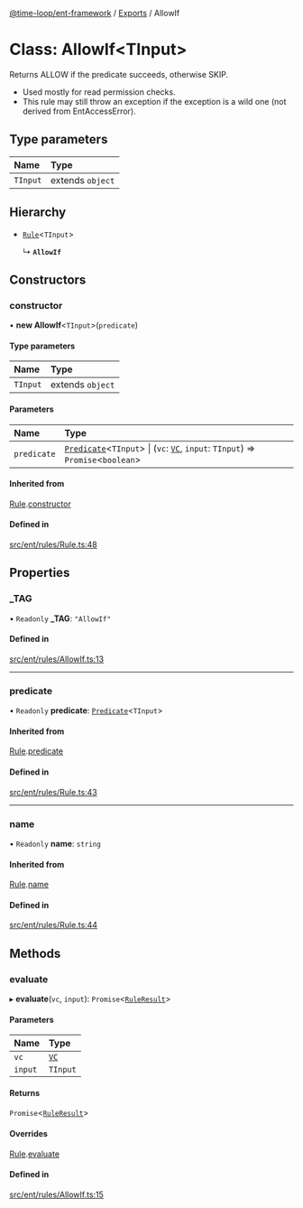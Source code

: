 [@time-loop/ent-framework](../README.md) / [Exports](../modules.md) / AllowIf

# Class: AllowIf<TInput\>

Returns ALLOW if the predicate succeeds, otherwise SKIP.
- Used mostly for read permission checks.
- This rule may still throw an exception if the exception is a wild one (not
  derived from EntAccessError).

## Type parameters

| Name | Type |
| :------ | :------ |
| `TInput` | extends `object` |

## Hierarchy

- [`Rule`](Rule.md)<`TInput`\>

  ↳ **`AllowIf`**

## Constructors

### constructor

• **new AllowIf**<`TInput`\>(`predicate`)

#### Type parameters

| Name | Type |
| :------ | :------ |
| `TInput` | extends `object` |

#### Parameters

| Name | Type |
| :------ | :------ |
| `predicate` | [`Predicate`](../interfaces/Predicate.md)<`TInput`\> \| (`vc`: [`VC`](VC.md), `input`: `TInput`) => `Promise`<`boolean`\> |

#### Inherited from

[Rule](Rule.md).[constructor](Rule.md#constructor)

#### Defined in

[src/ent/rules/Rule.ts:48](https://github.com/clickup/ent-framework/blob/master/src/ent/rules/Rule.ts#L48)

## Properties

### \_TAG

• `Readonly` **\_TAG**: ``"AllowIf"``

#### Defined in

[src/ent/rules/AllowIf.ts:13](https://github.com/clickup/ent-framework/blob/master/src/ent/rules/AllowIf.ts#L13)

___

### predicate

• `Readonly` **predicate**: [`Predicate`](../interfaces/Predicate.md)<`TInput`\>

#### Inherited from

[Rule](Rule.md).[predicate](Rule.md#predicate)

#### Defined in

[src/ent/rules/Rule.ts:43](https://github.com/clickup/ent-framework/blob/master/src/ent/rules/Rule.ts#L43)

___

### name

• `Readonly` **name**: `string`

#### Inherited from

[Rule](Rule.md).[name](Rule.md#name)

#### Defined in

[src/ent/rules/Rule.ts:44](https://github.com/clickup/ent-framework/blob/master/src/ent/rules/Rule.ts#L44)

## Methods

### evaluate

▸ **evaluate**(`vc`, `input`): `Promise`<[`RuleResult`](../interfaces/RuleResult.md)\>

#### Parameters

| Name | Type |
| :------ | :------ |
| `vc` | [`VC`](VC.md) |
| `input` | `TInput` |

#### Returns

`Promise`<[`RuleResult`](../interfaces/RuleResult.md)\>

#### Overrides

[Rule](Rule.md).[evaluate](Rule.md#evaluate)

#### Defined in

[src/ent/rules/AllowIf.ts:15](https://github.com/clickup/ent-framework/blob/master/src/ent/rules/AllowIf.ts#L15)
